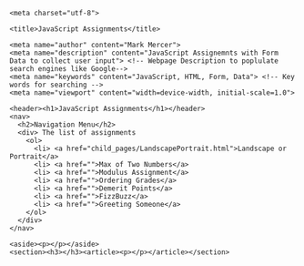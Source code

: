 <!DOCTYPE html>

<html lang="en" dir="ltr">

  <head>

    <meta charset="utf-8">

    <title>JavaScript Assignments</title>

    <meta name="author" content="Mark Mercer">
    <meta name="description" content="JavaScript Assignemnts with Form Data to collect user input"> <!-- Webpage Description to poplulate search engines like Google-->
    <meta name="keywords" content="JavaScript, HTML, Form, Data"> <!-- Key words for searching -->
    <meta name="viewport" content="width=device-width, initial-scale=1.0">

  </head>

  <body>

    <header><h1>JavaScript Assignments</h1></header>
    <nav>
      <h2>Navigation Menu</h2>
      <div> The list of assignments
        <ol>
          <li> <a href="child_pages/LandscapePortrait.html">Landscape or Portrait</a>
          <li> <a href="">Max of Two Numbers</a>
          <li> <a href="">Modulus Assignment</a>
          <li> <a href="">Ordering Grades</a>
          <li> <a href="">Demerit Points</a>
          <li> <a href="">FizzBuzz</a>
          <li> <a href="">Greeting Someone</a>
        </ol>
      </div>
    </nav>

    <aside><p></p></aside>
    <section><h3></h3><article><p></p></article></section>

  <script src="scripts/index.js"></script>

  </body>


</html>

